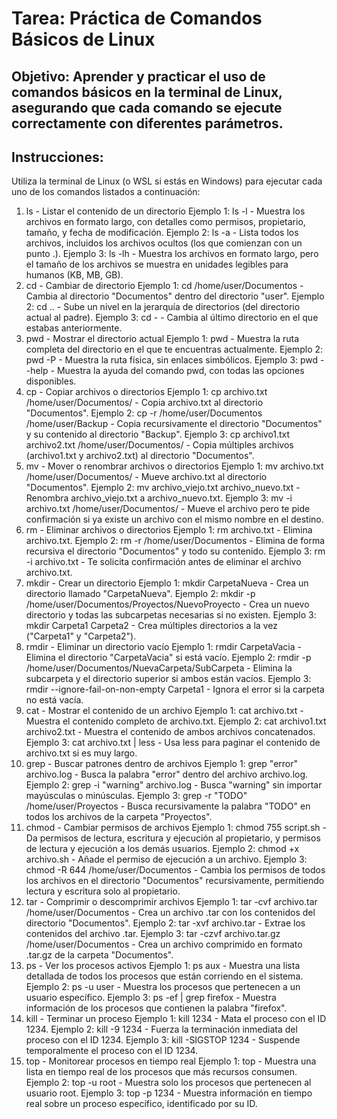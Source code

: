 # Tarea: Práctica de Comandos Básicos de Linux
## Objetivo: Aprender y practicar el uso de comandos básicos en la terminal de Linux, asegurando que cada comando se ejecute correctamente con diferentes parámetros.

## Instrucciones:
Utiliza la terminal de Linux (o WSL si estás en Windows) para ejecutar cada uno de los comandos listados a continuación:

1. ls - Listar el contenido de un directorio
Ejemplo 1: ls -l - Muestra los archivos en formato largo, con detalles como permisos, propietario, tamaño, y fecha de modificación.
Ejemplo 2: ls -a - Lista todos los archivos, incluidos los archivos ocultos (los que comienzan con un punto .).
Ejemplo 3: ls -lh - Muestra los archivos en formato largo, pero el tamaño de los archivos se muestra en unidades legibles para humanos (KB, MB, GB).
2. cd - Cambiar de directorio
Ejemplo 1: cd /home/user/Documentos - Cambia al directorio "Documentos" dentro del directorio "user".
Ejemplo 2: cd .. - Sube un nivel en la jerarquía de directorios (del directorio actual al padre).
Ejemplo 3: cd - - Cambia al último directorio en el que estabas anteriormente.
3. pwd - Mostrar el directorio actual
Ejemplo 1: pwd - Muestra la ruta completa del directorio en el que te encuentras actualmente.
Ejemplo 2: pwd -P - Muestra la ruta física, sin enlaces simbólicos.
Ejemplo 3: pwd --help - Muestra la ayuda del comando pwd, con todas las opciones disponibles.
4. cp - Copiar archivos o directorios
Ejemplo 1: cp archivo.txt /home/user/Documentos/ - Copia archivo.txt al directorio "Documentos".
Ejemplo 2: cp -r /home/user/Documentos /home/user/Backup - Copia recursivamente el directorio "Documentos" y su contenido al directorio "Backup".
Ejemplo 3: cp archivo1.txt archivo2.txt /home/user/Documentos/ - Copia múltiples archivos (archivo1.txt y archivo2.txt) al directorio "Documentos".
5. mv - Mover o renombrar archivos o directorios
Ejemplo 1: mv archivo.txt /home/user/Documentos/ - Mueve archivo.txt al directorio "Documentos".
Ejemplo 2: mv archivo_viejo.txt archivo_nuevo.txt - Renombra archivo_viejo.txt a archivo_nuevo.txt.
Ejemplo 3: mv -i archivo.txt /home/user/Documentos/ - Mueve el archivo pero te pide confirmación si ya existe un archivo con el mismo nombre en el destino.
6. rm - Eliminar archivos o directorios
Ejemplo 1: rm archivo.txt - Elimina archivo.txt.
Ejemplo 2: rm -r /home/user/Documentos - Elimina de forma recursiva el directorio "Documentos" y todo su contenido.
Ejemplo 3: rm -i archivo.txt - Te solicita confirmación antes de eliminar el archivo archivo.txt.
7. mkdir - Crear un directorio
Ejemplo 1: mkdir CarpetaNueva - Crea un directorio llamado "CarpetaNueva".
Ejemplo 2: mkdir -p /home/user/Documentos/Proyectos/NuevoProyecto - Crea un nuevo directorio y todas las subcarpetas necesarias si no existen.
Ejemplo 3: mkdir Carpeta1 Carpeta2 - Crea múltiples directorios a la vez ("Carpeta1" y "Carpeta2").
8. rmdir - Eliminar un directorio vacío
Ejemplo 1: rmdir CarpetaVacia - Elimina el directorio "CarpetaVacia" si está vacío.
Ejemplo 2: rmdir -p /home/user/Documentos/NuevaCarpeta/SubCarpeta - Elimina la subcarpeta y el directorio superior si ambos están vacíos.
Ejemplo 3: rmdir --ignore-fail-on-non-empty Carpeta1 - Ignora el error si la carpeta no está vacía.
9. cat - Mostrar el contenido de un archivo
Ejemplo 1: cat archivo.txt - Muestra el contenido completo de archivo.txt.
Ejemplo 2: cat archivo1.txt archivo2.txt - Muestra el contenido de ambos archivos concatenados.
Ejemplo 3: cat archivo.txt | less - Usa less para paginar el contenido de archivo.txt si es muy largo.
10. grep - Buscar patrones dentro de archivos
Ejemplo 1: grep "error" archivo.log - Busca la palabra "error" dentro del archivo archivo.log.
Ejemplo 2: grep -i "warning" archivo.log - Busca "warning" sin importar mayúsculas o minúsculas.
Ejemplo 3: grep -r "TODO" /home/user/Proyectos - Busca recursivamente la palabra "TODO" en todos los archivos de la carpeta "Proyectos".
11. chmod - Cambiar permisos de archivos
Ejemplo 1: chmod 755 script.sh - Da permisos de lectura, escritura y ejecución al propietario, y permisos de lectura y ejecución a los demás usuarios.
Ejemplo 2: chmod +x archivo.sh - Añade el permiso de ejecución a un archivo.
Ejemplo 3: chmod -R 644 /home/user/Documentos - Cambia los permisos de todos los archivos en el directorio "Documentos" recursivamente, permitiendo lectura y escritura solo al propietario.
12. tar - Comprimir o descomprimir archivos
Ejemplo 1: tar -cvf archivo.tar /home/user/Documentos - Crea un archivo .tar con los contenidos del directorio "Documentos".
Ejemplo 2: tar -xvf archivo.tar - Extrae los contenidos del archivo .tar.
Ejemplo 3: tar -czvf archivo.tar.gz /home/user/Documentos - Crea un archivo comprimido en formato .tar.gz de la carpeta "Documentos".
13. ps - Ver los procesos activos
Ejemplo 1: ps aux - Muestra una lista detallada de todos los procesos que están corriendo en el sistema.
Ejemplo 2: ps -u user - Muestra los procesos que pertenecen a un usuario específico.
Ejemplo 3: ps -ef | grep firefox - Muestra información de los procesos que contienen la palabra "firefox".
14. kill - Terminar un proceso
Ejemplo 1: kill 1234 - Mata el proceso con el ID 1234.
Ejemplo 2: kill -9 1234 - Fuerza la terminación inmediata del proceso con el ID 1234.
Ejemplo 3: kill -SIGSTOP 1234 - Suspende temporalmente el proceso con el ID 1234.
15. top - Monitorear procesos en tiempo real
Ejemplo 1: top - Muestra una lista en tiempo real de los procesos que más recursos consumen.
Ejemplo 2: top -u root - Muestra solo los procesos que pertenecen al usuario root.
Ejemplo 3: top -p 1234 - Muestra información en tiempo real sobre un proceso específico, identificado por su ID.
